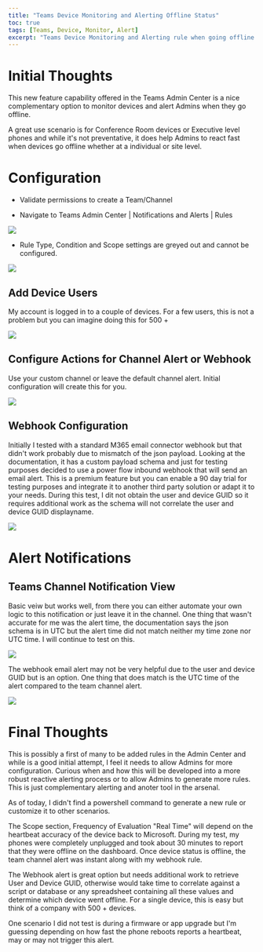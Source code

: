 ```yaml
---
title: "Teams Device Monitoring and Alerting Offline Status"
toc: true
tags: [Teams, Device, Monitor, Alert]
excerpt: "Teams Device Monitoring and Alerting rule when going offline and alerting a channel or webhook"
---
```


# Initial Thoughts

This new feature capability offered in the Teams Admin Center is a nice complementary option to monitor devices and alert Admins when they go offline.

A great use scenario is for Conference Room devices or Executive level phones and while it's not preventative, it does help Admins to react fast when devices go offline whether at a individual or site level.

# Configuration

- Validate permissions to create a Team/Channel

- Navigate to Teams Admin Center | Notifications and Alerts | Rules

![](../assets/images/TeamsAdminCenterNotificationandAlerts.png)



- Rule Type, Condition and Scope settings are greyed out and cannot be configured.



![](../assets/images/DeviceStateRule.png)

## Add Device Users

My account is logged in to a couple of devices. For a few users, this is not a problem but you can imagine doing this for 500 +

![](../assets/images/DeviceStateRuleAddUsers.png)

## Configure Actions for Channel Alert or Webhook

Use your custom channel or leave the default channel alert. Initial configuration will create this for you.

![](../assets/images/DeviceStateRuleActions.png)

## Webhook Configuration

Initially I tested with a standard M365 email connector webhook but that didn't work probably due to mismatch of the json payload. Looking at the documentation, it has a custom payload schema and just for testing purposes decided to use a power flow inbound webhook that will send an email alert.
This is a premium feature but you can enable a 90 day trial for testing purposes and integrate it to another third party solution or adapt it to your needs.
During this test, I dit not obtain the user and device GUID so it requires additional work as the schema will not correlate the user and device GUID displayname.

![](../assets/images/DeviceOfflineAlertWebhookFlow.png)

# Alert Notifications

## Teams Channel Notification View

Basic veiw but works well, from there you can either automate your own logic to this notification or just leave it in the channel. One thing that wasn't accurate for me was the alert time, the documentation says the json schema is in UTC but the alert time did not match neither my time zone nor UTC time. I will continue to test on this.

![](../assets/images/AlertinTeamsChannel.png)

The webhook email alert may not be very helpful due to the user and device GUID but is an option. One thing that does match is the UTC time of the alert compared to the team channel alert.

![](../assets/images/DeviceOfflineWebhookEmailAlert.png)



# Final Thoughts

This is possibly a first of many to be added rules in the Admin Center and while is a good initial attempt, I feel it needs to allow Admins for more configuration. Curious when and how this will be developed into a more robust reactive alerting process or to allow Admins to generate more rules. This is just complementary alerting and anoter tool in the arsenal.

As of today, I didn't find a powershell command to generate a new rule or customize it to other scenarios.

The Scope section, Frequency of Evaluation "Real Time" will depend on the heartbeat accuracy of the device back to Microsoft. During my test, my phones were completely unplugged and took about 30 minutes to report that they were offline on the dashboard. Once device status is offline, the team channel alert was instant along with my webhook rule.

The Webhook alert is great option but needs additional work to retrieve User and Device GUID, otherwise would take time to correlate against a script or database or any spreadsheet containing all these values and determine which device went offline. For a single device, this is easy but think of a company with 500 + devices.

One scenario I did not test is during a firmware or app upgrade but I'm guessing depending on how fast the phone reboots reports a heartbeat, may or may not trigger this alert.
